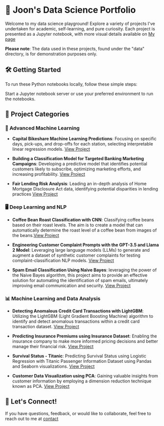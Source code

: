 # 🚀 Joon's Data Science Portfolio

Welcome to my data science playground! Explore a variety of projects I've undertaken for academic, self-learning, and pure curiosity. Each project is presented as a Jupyter notebook, with more visual details available on [My page](https://github.com/jfh5580)

**Please note**: The data used in these projects, found under the "data" directory, is for demonstration purposes only.

## 🛠️ Getting Started

To run these Python notebooks locally, follow these simple steps:

Start a Jupyter notebook server or use your preferred environment to run the notebooks.
   
## 📂 Project Categories

### 🤖 Advanced Machine Learning

- **Capital Bikeshare Machine Learning Predictions**: Focusing on specific days, pick-ups, and drop-offs for each station, selecting interpretable linear regression models. 
  [View Project](projects/CapitalBikeshare_project.ipynb)

- **Building a Classification Model for Targeted Banking Marketing Campaigns**: Developing a predictive model that identifies potential customers likely to subscribe, optimizing marketing efforts, and increasing profitability.
  [View Project](projects/Bank_Marketing_Final_JOON.ipynb)

- **Fair Lending Risk Analysis**: Leading an in-depth analysis of Home Mortgage Disclosure Act data, identifying potential disparities in lending practices
  [View Project](https://github.com/jfh5580/DNSC6290_RML)

### 🖥️ Deep Learning and NLP

- **Coffee Bean Roast Classification with CNN**: Classifying coffee beans based on their roast levels. The aim is to create a model that can automatically determine the roast level of a coffee bean from images of the beans.[View Project](projects/CoffeeBeansRoast_CNN.ipynb)

- **Engineering Customer Complaint Prompts with the GPT-3.5 and Llama 2 Model**: Leveraging large language models (LLMs) to generate and augment a dataset of synthetic customer complaints for testing complaint-classification NLP models.
  [View Project](projects/GPT3_5_Prompt_Engineering.ipynb)

- **Spam Email Classification Using Naive Bayes**: leveraging the power of the Naive Bayes algorithm, this project aims to provide an effective solution for automating the identification of spam emails, ultimately improving email communication and security.
  [View Project](projects/Spam_Naive_Bayes.ipynb)

### 📊 Machine Learning and Data Analysis 

- **Detecting Anomalous Credit Card Transactions with LightGBM**:  Utilizing the LightGBM (Light Gradient Boosting Machine) algorithm to identify and detect anomalous transactions within a credit card transaction dataset.
  [View Project](projects/LightGBM.ipynb)

- **Predicting Insurance Premiums using Insurance Dataset**: Enabling the insurance company to make more informed pricing decisions and better manage their financial risk.
  [View Project](projects/Insurance_Linear_Regression.ipynb)

- **Survival Status - Titanic**: Predicting Survival Status using Logistic Regression with Titanic Passenger Information Dataset using Pandas and Seaborn visualizations.
  [View Project](projects/Titanic_Logistic_Regression.ipynb)

- **Customer Data Visualization using PCA**: Gaining valuable insights from customer information by employing a dimension reduction technique known as PCA.
  [View Project](projects/PCA_Visualization.ipynb)


## 📧 Let's Connect!

If you have questions, feedback, or would like to collaborate, feel free to reach out to me at [contact](https://github.com/jfh5580)
